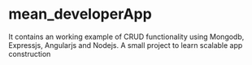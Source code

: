 # mean_developerApp
It contains an working example of CRUD functionality using Mongodb, Expressjs, Angularjs and Nodejs. A small project to learn scalable app construction 
